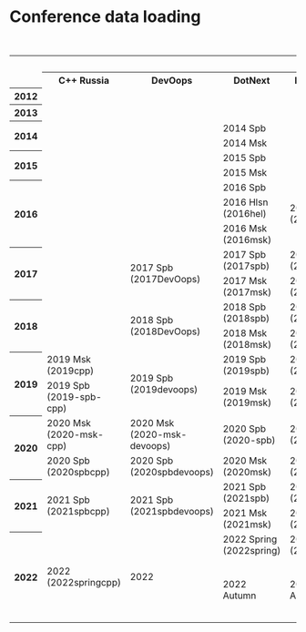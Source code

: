# Conference data loading

<table>
    <caption>Conferences, meetups and their tags in <i>Contentful</i> spaces</caption>
    <tr>
        <th rowspan="2"></th>
        <th colspan="15">Conferences</th>
        <th colspan="3">Meetups</th>
    </tr>
    <tr>
        <th>C++ Russia</th>
        <th>DevOops</th>
        <th>DotNext</th>
        <th>Heisenbug</th>
        <th>HolyJS</th>
        <th>Hydra</th>
        <th>JBreak</th>
        <th>JPoint</th>
        <th>Joker</th>
        <th>Mobius</th>
        <th>SPTDC</th>
        <th>SmartData</th>
        <th>TechTrain</th>
        <th>VideoTech</th>
        <th>SnowOne</th>
        <th>JUG.ru</th>
        <th>JUG.MSK</th>
        <th>JUGNsk</th>
    </tr>
    <tr>
        <th>2012</th>
        <td></td>
        <td></td>
        <td></td>
        <td></td>
        <td></td>
        <td></td>
        <td></td>
        <td></td>
        <td></td>
        <td></td>
        <td></td>
        <td></td>
        <td></td>
        <td></td>
        <td></td>
        <td>2012</td>
        <td>2012</td>
        <td></td>
    </tr>
    <tr>
        <th>2013</th>
        <td></td>
        <td></td>
        <td></td>
        <td></td>
        <td></td>
        <td></td>
        <td></td>
        <td>2013</td>
        <td>2013</td>
        <td></td>
        <td></td>
        <td></td>
        <td></td>
        <td></td>
        <td></td>
        <td>2013</td>
        <td>2013</td>
        <td></td>
    </tr>
    <tr>
        <th rowspan="2">2014</th>
        <td rowspan="2"></td>
        <td rowspan="2"></td>
        <td>2014&nbsp;Spb</td>
        <td rowspan="2"></td>
        <td rowspan="2"></td>
        <td rowspan="2"></td>
        <td rowspan="2"></td>
        <td rowspan="2">2014</td>
        <td rowspan="2">2014</td>
        <td rowspan="2">2014&nbsp;Spb</td>
        <td rowspan="2"></td>
        <td rowspan="2"></td>
        <td rowspan="2"></td>
        <td rowspan="2"></td>
        <td rowspan="2"></td>
        <td rowspan="2">2014</td>
        <td rowspan="2">2014</td>
        <td rowspan="2"></td>
    </tr>
    <tr>
        <td>2014&nbsp;Msk</td>
    </tr>
    <tr>
        <th rowspan="2">2015</th>
        <td rowspan="2"></td>
        <td rowspan="2"></td>
        <td>2015&nbsp;Spb</td>
        <td rowspan="2"></td>
        <td rowspan="2"></td>
        <td rowspan="2"></td>
        <td rowspan="2"></td>
        <td rowspan="2">2015</td>
        <td rowspan="2">2015</td>
        <td rowspan="2">2015&nbsp;Spb</td>
        <td rowspan="2"></td>
        <td rowspan="2"></td>
        <td rowspan="2"></td>
        <td rowspan="2"></td>
        <td rowspan="2"></td>
        <td rowspan="2">2015</td>
        <td rowspan="2">2015</td>
        <td rowspan="2"></td>
    </tr>
    <tr>
        <td>2015&nbsp;Msk</td>
    </tr>
    <tr>
        <th rowspan="3">2016</th>
        <td rowspan="3"></td>
        <td rowspan="3"></td>
        <td>2016&nbsp;Spb</td>
        <td rowspan="3">2016&nbsp;Msk<br>(2016msk)</td>
        <td>2016&nbsp;Spb</td>
        <td rowspan="3"></td>
        <td rowspan="3">2016</td>
        <td rowspan="3">2016</td>
        <td rowspan="3">2016<br>(2016Joker)</td>
        <td rowspan="3">2016&nbsp;Spb</td>
        <td rowspan="3"></td>
        <td rowspan="3"></td>
        <td rowspan="3"></td>
        <td rowspan="3"></td>
        <td rowspan="3"></td>
        <td rowspan="3">2016</td>
        <td rowspan="3">2016</td>
        <td rowspan="3"></td>
    </tr>
    <tr>
        <td>2016&nbsp;Hlsn<br>(2016hel)</td>
        <td rowspan="2">2016&nbsp;Msk<br>(2016msk)</td>
    </tr>
    <tr>
        <td>2016&nbsp;Msk<br>(2016msk)</td>
    </tr>
    <tr>
        <th rowspan="2">2017</th>
        <td rowspan="2"></td>
        <td rowspan="2">2017&nbsp;Spb<br>(2017DevOops)</td>
        <td>2017&nbsp;Spb<br>(2017spb)</td>
        <td>2017&nbsp;Spb<br>(2017spb)</td>
        <td>2017&nbsp;Spb<br>(2017spb)</td>
        <td rowspan="2"></td>
        <td rowspan="2">2017<br>(2017JBreak)</td>
        <td rowspan="2">2017<br>(2017JPoint)</td>
        <td rowspan="2">2017<br>(2017Joker)</td>
        <td>2017&nbsp;Spb<br>(2017spb)</td>
        <td rowspan="2"></td>
        <td rowspan="2">2017<br>(2017smartdata)</td>
        <td rowspan="2"></td>
        <td rowspan="2"></td>
        <td rowspan="2"></td>
        <td rowspan="2">2017</td>
        <td rowspan="2">2017</td>
        <td rowspan="2"></td>
    </tr>
    <tr>
        <td>2017&nbsp;Msk<br>(2017msk)</td>
        <td>2017&nbsp;Msk<br>(2017msk)</td>
        <td>2017&nbsp;Msk<br>(2017msk)</td>
        <td>2017&nbsp;Msk<br>(2017msk)</td>
    </tr>
    <tr>
        <th rowspan="2">2018</th>
        <td rowspan="2"></td>
        <td rowspan="2">2018&nbsp;Spb<br>(2018DevOops)</td>
        <td>2018&nbsp;Spb<br>(2018spb)</td>
        <td>2018&nbsp;Spb<br>(2018spb)</td>
        <td>2018&nbsp;Spb<br>(2018spb)</td>
        <td rowspan="2"></td>
        <td rowspan="2">2018<br>(2018JBreak)</td>
        <td rowspan="2">2018<br>(2018JPoint)</td>
        <td rowspan="2">2018<br>(2018Joker)</td>
        <td>2018&nbsp;Spb<br>(2018spb)</td>
        <td rowspan="2"></td>
        <td rowspan="2"></td>
        <td rowspan="2">2018<br>(2018tt)</td>
        <td rowspan="2"></td>
        <td rowspan="2"></td>
        <td rowspan="2">2018</td>
        <td rowspan="2">2018</td>
        <td rowspan="2">2018</td>
    </tr>
    <tr>
        <td>2018&nbsp;Msk<br>(2018msk)</td>
        <td>2018&nbsp;Msk<br>(2018msk)</td>
        <td>2018&nbsp;Msk<br>(2018msk)</td>
        <td>2018&nbsp;Msk<br>(2018msk)</td>
    </tr>
    <tr>
        <th rowspan="2">2019</th>
        <td>2019&nbsp;Msk<br>(2019cpp)</td>
        <td rowspan="2">2019&nbsp;Spb<br>(2019devoops)</td>
        <td>2019&nbsp;Spb<br>(2019spb)</td>
        <td>2019&nbsp;Spb<br>(2019spb)</td>
        <td>2019&nbsp;Spb<br>(2019spb)</td>
        <td rowspan="2">2019<br>(2019hydra)</td>
        <td rowspan="2"></td>
        <td rowspan="2">2019<br>(2019jpoint)</td>
        <td rowspan="2">2019<br>(2019joker)</td>
        <td>2019&nbsp;Spb<br>(2019spb)</td>
        <td rowspan="2">2019<br>(2019sptdc)</td>
        <td rowspan="2"></td>
        <td rowspan="2">2019<br>(2019tt)</td>
        <td rowspan="2"></td>
        <td rowspan="2"></td>
        <td rowspan="2">2019</td>
        <td rowspan="2">2019</td>
        <td rowspan="2">2019</td>
    </tr>
    <tr>
        <td>2019&nbsp;Spb<br>(2019-spb-cpp)</td>
        <td>2019&nbsp;Msk<br>(2019msk)</td>
        <td>2019&nbsp;Msk<br>(2019msk)</td>
        <td>2019&nbsp;Msk<br>(2019msk)</td>
        <td>2019&nbsp;Msk<br>(2019msk)</td>
    </tr>
    <tr>
        <th rowspan="2">2020</th>
        <td>2020&nbsp;Msk<br>(2020-msk-cpp)</td>
        <td>2020&nbsp;Msk<br>(2020-msk-devoops)</td>
        <td>2020&nbsp;Spb<br>(2020-spb)</td>
        <td>2020&nbsp;Spb<br>(2020-spb)</td>
        <td>2020&nbsp;Spb<br>(2020-spb)</td>
        <td rowspan="2">2020<br>(2020-msk-hydra)</td>
        <td rowspan="2"></td>
        <td rowspan="2">2020<br>(2020-jpoint)</td>
        <td rowspan="2">2020<br>(2020joker)</td>
        <td>2020&nbsp;Spb<br>(2020-spb)</td>
        <td rowspan="2">2020<br>(2020-msk-sptdc)</td>
        <td rowspan="2">2020<br>(2020spbsmartdata)</td>
        <td>2020&nbsp;Summer<br>(2020-spb-tt)</td>
        <td rowspan="2"></td>
        <td rowspan="2">2020</td>
        <td rowspan="2">2020</td>
        <td rowspan="2">2020</td>
        <td rowspan="2">2020</td>
    </tr>
    <tr>
        <td>2020&nbsp;Spb<br>(2020spbcpp)</td>
        <td>2020&nbsp;Spb<br>(2020spbdevoops)</td>
        <td>2020&nbsp;Msk<br>(2020msk)</td>
        <td>2020&nbsp;Msk<br>(2020msk)</td>
        <td>2020&nbsp;Msk<br>(2020msk)</td>
        <td>2020&nbsp;Msk<br>(2020msk)</td>
        <td>2020&nbsp;Autumn<br>(2020techtrainautumn)</td>
    </tr>
    <tr>
        <th rowspan="2">2021</th>
        <td rowspan="2">2021 Spb<br>(2021spbcpp)</td>
        <td rowspan="2">2021 Spb<br>(2021spbdevoops)</td>
        <td>2021 Spb<br>(2021spb)</td>
        <td>2021 Spb<br>(2021spb)</td>
        <td>2021 Spb<br>(2021spb)</td>
        <td rowspan="2">2021<br>(2021hydra)</td>
        <td rowspan="2"></td>
        <td rowspan="2">2021<br>(2021jpoint)</td>
        <td rowspan="2">2021<br>(2021joker)</td>
        <td>2021 Spb<br>(2021spb)</td>
        <td rowspan="2"></td>
        <td rowspan="2">2021<br>(2021spbsmartdata)</td>
        <td>2021 Spring<br>(2021marchtt)</td>
        <td rowspan="2">2021<br>(2021videotech)</td>
        <td rowspan="2">2021</td>
        <td rowspan="2">2021</td>
        <td rowspan="2">2021</td>
        <td rowspan="2">2021</td>
    </tr>
    <tr>
        <td>2021 Msk<br>(2021msk)</td>
        <td>2021 Msk<br>(2021msk)</td>
        <td>2021 Msk<br>(2021msk)</td>
        <td>2021 Msk<br>(2021msk)</td>
        <td>2021 Autumn<br>(2021autumntt)</td>
    </tr>
    <tr>
        <th rowspan="3">2022</th>
        <td rowspan="3">2022<br>(2022springcpp)</td>
        <td rowspan="3">2022</td>
        <td>2022 Spring<br>(2022spring)</td>
        <td>2022 Spring<br>(2022spring)</td>
        <td>2022 Spring<br>(2022spring)</td>
        <td rowspan="3">2022<br>(2022hydra)</td>
        <td rowspan="3"></td>
        <td rowspan="3">2022<br>(2022jpoint)</td>
        <td rowspan="3">2022</td>
        <td>2022 Spring</td>
        <td rowspan="3"></td>
        <td rowspan="3">2022</td>
        <td>2022 Spring</td>
        <td rowspan="3">2022</td>
        <td>2022 Online</td>
        <td rowspan="3">2022</td>
        <td rowspan="3">2022</td>
        <td rowspan="3">2022</td>
    </tr>
    <tr>
        <td rowspan="2">2022 Autumn</td>
        <td rowspan="2">2022 Autumn</td>
        <td rowspan="2">2022 Autumn</td>
        <td rowspan="2">2022 Autumn</td>
        <td rowspan="2">2022 Autumn</td>
        <td>2022 Student Day</td>
    </tr>
    <tr>
        <td>2022 Offline</td>
    </tr>
</table>
